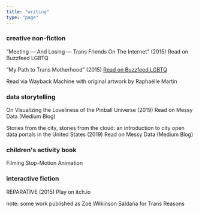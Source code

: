 ```yaml
---
title: "writing"
type: "page"
---
```


### creative non-fiction
“Meeting — And Losing — Trans Friends On The Internet” (2015)
Read on Buzzfeed LGBTQ

“My Path to Trans Motherhood” (2015)
[Read on Buzzfeed LGBTQ](google.com)

Read via Wayback Machine with original artwork by Raphaëlle Martin

### data storytelling
On Visualizing the Loveliness of the Pinball Universe (2019)
Read on Messy Data (Medium Blog)

Stories from the city, stories from the cloud: an introduction to city open data portals in the United States (2019)
Read on Messy Data (Medium Blog)

### children's activity book
Filming Stop-Motion Animation

### interactive fiction
REPARATIVE (2015)
Play on itch.io

note: some work published as Zoë Wilkinson Saldaña for Trans Reasons